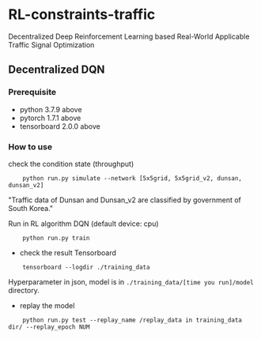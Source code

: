 # RL-constraints-traffic
Decentralized Deep Reinforcement Learning based Real-World Applicable Traffic Signal Optimization


## Decentralized DQN 

### Prerequisite
- python 3.7.9 above
- pytorch 1.7.1 above
- tensorboard 2.0.0 above

### How to use
check the condition state (throughput)
```shell script
    python run.py simulate --network [5x5grid, 5x5grid_v2, dunsan, dunsan_v2]
``` 
"Traffic data of Dunsan and Dunsan_v2 are classified by government of South Korea."

Run in RL algorithm DQN (default device: cpu)
```shell script
    python run.py train
``` 
- check the result
Tensorboard
```shell script
    tensorboard --logdir ./training_data
``` 
Hyperparameter in json, model is in `./training_data/[time you run]/model` directory.

- replay the model
```shell script
    python run.py test --replay_name /replay_data in training_data dir/ --replay_epoch NUM
```
